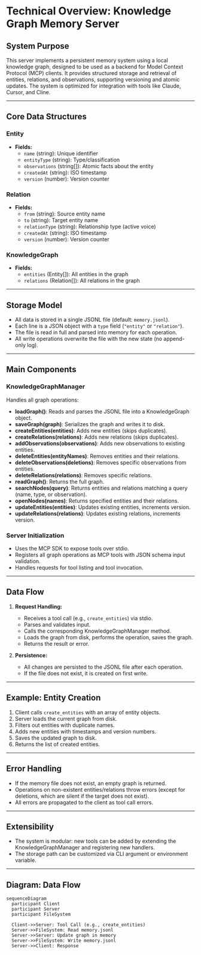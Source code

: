 # Technical Overview: Knowledge Graph Memory Server

## System Purpose

This server implements a persistent memory system using a local knowledge graph, designed to be used as a backend for Model Context Protocol (MCP) clients. It provides structured storage and retrieval of entities, relations, and observations, supporting versioning and atomic updates. The system is optimized for integration with tools like Claude, Cursor, and Cline.

---

## Core Data Structures

### Entity

- **Fields:**  
  - `name` (string): Unique identifier  
  - `entityType` (string): Type/classification  
  - `observations` (string[]): Atomic facts about the entity  
  - `createdAt` (string): ISO timestamp  
  - `version` (number): Version counter

### Relation

- **Fields:**  
  - `from` (string): Source entity name  
  - `to` (string): Target entity name  
  - `relationType` (string): Relationship type (active voice)  
  - `createdAt` (string): ISO timestamp  
  - `version` (number): Version counter

### KnowledgeGraph

- **Fields:**  
  - `entities` (Entity[]): All entities in the graph  
  - `relations` (Relation[]): All relations in the graph

---

## Storage Model

- All data is stored in a single JSONL file (default: `memory.jsonl`).
- Each line is a JSON object with a `type` field (`"entity"` or `"relation"`).
- The file is read in full and parsed into memory for each operation.
- All write operations overwrite the file with the new state (no append-only log).

---

## Main Components

### KnowledgeGraphManager

Handles all graph operations:
- **loadGraph()**: Reads and parses the JSONL file into a KnowledgeGraph object.
- **saveGraph(graph)**: Serializes the graph and writes it to disk.
- **createEntities(entities)**: Adds new entities (skips duplicates).
- **createRelations(relations)**: Adds new relations (skips duplicates).
- **addObservations(observations)**: Adds new observations to existing entities.
- **deleteEntities(entityNames)**: Removes entities and their relations.
- **deleteObservations(deletions)**: Removes specific observations from entities.
- **deleteRelations(relations)**: Removes specific relations.
- **readGraph()**: Returns the full graph.
- **searchNodes(query)**: Returns entities and relations matching a query (name, type, or observation).
- **openNodes(names)**: Returns specified entities and their relations.
- **updateEntities(entities)**: Updates existing entities, increments version.
- **updateRelations(relations)**: Updates existing relations, increments version.

### Server Initialization

- Uses the MCP SDK to expose tools over stdio.
- Registers all graph operations as MCP tools with JSON schema input validation.
- Handles requests for tool listing and tool invocation.

---

## Data Flow

1. **Request Handling:**  
   - Receives a tool call (e.g., `create_entities`) via stdio.
   - Parses and validates input.
   - Calls the corresponding KnowledgeGraphManager method.
   - Loads the graph from disk, performs the operation, saves the graph.
   - Returns the result or error.

2. **Persistence:**  
   - All changes are persisted to the JSONL file after each operation.
   - If the file does not exist, it is created on first write.

---

## Example: Entity Creation

1. Client calls `create_entities` with an array of entity objects.
2. Server loads the current graph from disk.
3. Filters out entities with duplicate names.
4. Adds new entities with timestamps and version numbers.
5. Saves the updated graph to disk.
6. Returns the list of created entities.

---

## Error Handling

- If the memory file does not exist, an empty graph is returned.
- Operations on non-existent entities/relations throw errors (except for deletions, which are silent if the target does not exist).
- All errors are propagated to the client as tool call errors.

---

## Extensibility

- The system is modular: new tools can be added by extending the KnowledgeGraphManager and registering new handlers.
- The storage path can be customized via CLI argument or environment variable.

---

## Diagram: Data Flow

```mermaid
sequenceDiagram
  participant Client
  participant Server
  participant FileSystem

  Client->>Server: Tool Call (e.g., create_entities)
  Server->>FileSystem: Read memory.jsonl
  Server->>Server: Update graph in memory
  Server->>FileSystem: Write memory.jsonl
  Server->>Client: Response